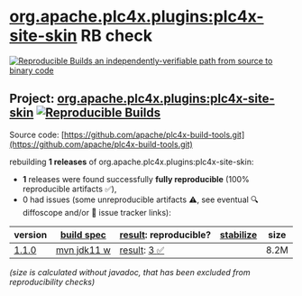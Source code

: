 [org.apache.plc4x.plugins:plc4x-site-skin](https://central.sonatype.com/artifact/org.apache.plc4x.plugins/plc4x-site-skin/versions) RB check
=======

[![Reproducible Builds](https://reproducible-builds.org/images/logos/rb.svg) an independently-verifiable path from source to binary code](https://reproducible-builds.org/)

## Project: [org.apache.plc4x.plugins:plc4x-site-skin](https://central.sonatype.com/artifact/org.apache.plc4x.plugins/plc4x-site-skin/versions) [![Reproducible Builds](https://img.shields.io/endpoint?url=https://raw.githubusercontent.com/jvm-repo-rebuild/reproducible-central/master/content/org/apache/plc4x/plc4x-site-skin/badge.json)](https://github.com/jvm-repo-rebuild/reproducible-central/blob/master/content/org/apache/plc4x/plc4x-site-skin/README.md)

Source code: [https://github.com/apache/plc4x-build-tools.git](https://github.com/apache/plc4x-build-tools.git)

rebuilding **1 releases** of org.apache.plc4x.plugins:plc4x-site-skin:
- **1** releases were found successfully **fully reproducible** (100% reproducible artifacts :white_check_mark:),
- 0 had issues (some unreproducible artifacts :warning:, see eventual :mag: diffoscope and/or :memo: issue tracker links):

| version | [build spec](/BUILDSPEC.md) | [result](https://reproducible-builds.org/docs/jvm/): reproducible? | [stabilize](https://github.com/google/oss-rebuild/blob/main/cmd/stabilize/README.md) | size |
| -- | --------- | ------ | ------ | -- |
| [1.1.0](https://central.sonatype.com/artifact/org.apache.plc4x.plugins/plc4x-site-skin/1.1.0/pom) | [mvn jdk11 w](plc4x-site-skin-1.1.0.buildspec) | [result](plc4x-site-skin-1.1.0.buildinfo): [3 :white_check_mark: ](plc4x-site-skin-1.1.0.buildcompare) | | 8.2M |

<i>(size is calculated without javadoc, that has been excluded from reproducibility checks)</i>

